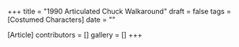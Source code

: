 +++
title = "1990 Articulated Chuck Walkaround"
draft = false
tags = [Costumed Characters]
date = ""

[Article]
contributors = []
gallery = []
+++